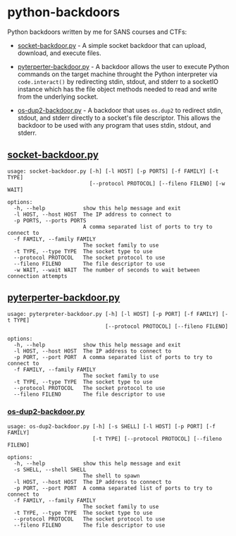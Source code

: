 # python-backdoors
Python backdoors written by me for SANS courses and CTFs:
* [socket-backdoor.py](socket-backdoor.py) - A simple socket backdoor that can upload, download, and execute files.

* [pyterperter-backdoor.py](pyterpreter.py) - A backdoor allows the user to execute Python commands on the target machine throught the Python interpreter via `code.interact()` by redirecting stdin, stdout, and stderr to a socketIO instance which has the file object methods needed to read and write from the underlying socket.

* [os-dup2-backdoor.py](os-dup2-backdoor.py) - A backdoor that uses `os.dup2` to redirect stdin, stdout, and stderr directly to a socket's file descriptor. This allows the backdoor to be used with any program that uses stdin, stdout, and stderr.


## [socket-backdoor.py](socket-backdoor.py)  
```
usage: socket-backdoor.py [-h] [-l HOST] [-p PORTS] [-f FAMILY] [-t TYPE]
                          [--protocol PROTOCOL] [--fileno FILENO] [-w WAIT]

options:
  -h, --help            show this help message and exit
  -l HOST, --host HOST  The IP address to connect to
  -p PORTS, --ports PORTS
                        A comma separated list of ports to try to connect to
  -f FAMILY, --family FAMILY
                        The socket family to use
  -t TYPE, --type TYPE  The socket type to use
  --protocol PROTOCOL   The socket protocol to use
  --fileno FILENO       The file descriptor to use
  -w WAIT, --wait WAIT  The number of seconds to wait between connection attempts
  ```


## [pyterperter-backdoor.py](pyterpreter.py)
```
usage: pyterpreter-backdoor.py [-h] [-l HOST] [-p PORT] [-f FAMILY] [-t TYPE]
                               [--protocol PROTOCOL] [--fileno FILENO]

options:
  -h, --help            show this help message and exit
  -l HOST, --host HOST  The IP address to connect to
  -p PORT, --port PORT  A comma separated list of ports to try to connect to
  -f FAMILY, --family FAMILY
                        The socket family to use
  -t TYPE, --type TYPE  The socket type to use
  --protocol PROTOCOL   The socket protocol to use
  --fileno FILENO       The file descriptor to use
```

### [os-dup2-backdoor.py](os-dup2-backdoor.py)
```
usage: os-dup2-backdoor.py [-h] [-s SHELL] [-l HOST] [-p PORT] [-f FAMILY]
                           [-t TYPE] [--protocol PROTOCOL] [--fileno FILENO]

options:
  -h, --help            show this help message and exit
  -s SHELL, --shell SHELL
                        The shell to spawn
  -l HOST, --host HOST  The IP address to connect to
  -p PORT, --port PORT  A comma separated list of ports to try to connect to
  -f FAMILY, --family FAMILY
                        The socket family to use
  -t TYPE, --type TYPE  The socket type to use
  --protocol PROTOCOL   The socket protocol to use
  --fileno FILENO       The file descriptor to use
```